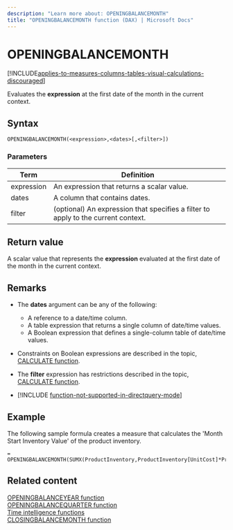 ```yaml
---
description: "Learn more about: OPENINGBALANCEMONTH"
title: "OPENINGBALANCEMONTH function (DAX) | Microsoft Docs"
---
```

# OPENINGBALANCEMONTH

[!INCLUDE[applies-to-measures-columns-tables-visual-calculations-discouraged](includes/applies-to-measures-columns-tables-visual-calculations-discouraged.md)]

Evaluates the **expression** at the first date of the month in the current context.  
  
## Syntax  
  
```dax
OPENINGBALANCEMONTH(<expression>,<dates>[,<filter>])  
```
  
### Parameters  
  
|Term|Definition|  
|--------|--------------|  
|expression|An expression that returns a scalar value.|  
|dates|A column that contains dates.|  
|filter|(optional) An expression that specifies a filter to apply to the current context.|  
  
## Return value

A scalar value that represents the **expression** evaluated at the first date of the month in the current context.  
  
## Remarks

- The **dates** argument can be any of the following:  
  - A reference to a date/time column.  
  - A table expression that returns a single column of date/time values.  
  - A Boolean expression that defines a single-column table of date/time values.  
  
- Constraints on Boolean expressions are described in the topic, [CALCULATE function](calculate-function-dax.md).  
  
- The **filter** expression has restrictions described in the topic, [CALCULATE function](calculate-function-dax.md).  

- [!INCLUDE [function-not-supported-in-directquery-mode](includes/function-not-supported-in-directquery-mode.md)]
  
## Example

The following sample formula creates a measure that calculates the 'Month Start Inventory Value' of the product inventory.  
  
```dax
= OPENINGBALANCEMONTH(SUMX(ProductInventory,ProductInventory[UnitCost]*ProductInventory[UnitsBalance]),DateTime[DateKey])  
```
  
## Related content

[OPENINGBALANCEYEAR function](openingbalanceyear-function-dax.md)  
[OPENINGBALANCEQUARTER function](openingbalancequarter-function-dax.md)  
[Time intelligence functions](time-intelligence-functions-dax.md)  
[CLOSINGBALANCEMONTH function](closingbalancemonth-function-dax.md)  
